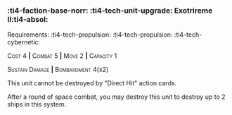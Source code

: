 ### :ti4-faction-base-norr: :ti4-tech-unit-upgrade: **Exotrireme II**:ti4-absol:

Requirements: :ti4-tech-propulsion: :ti4-tech-propulsion: :ti4-tech-cybernetic:

<span style="font-variant:small-caps;">Cost 4</span> __|__ <span style="font-variant:small-caps;">Combat 5</span> __|__ <span style="font-variant:small-caps;">Move 2</span> __|__ <span style="font-variant:small-caps;">Capacity 1</span>

<span style="font-variant:small-caps;">Sustain Damage</span> __|__ <span style="font-variant:small-caps;">Bombardment</span> 4(x2)

This unit cannot be destroyed by "Direct Hit" action cards.

After a round of space combat, you may destroy this unit to destroy up to 2 ships in this system.

